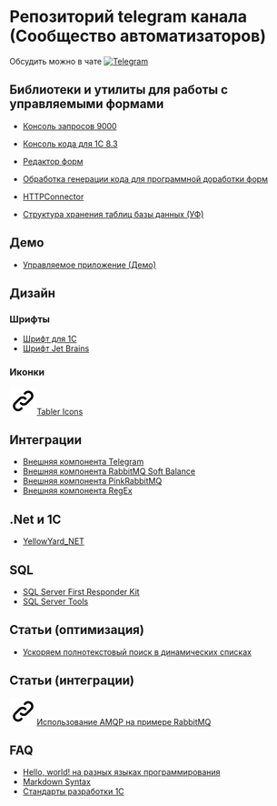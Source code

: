 # Репозиторий telegram канала (Сообщество автоматизаторов)
Обсудить можно в чате [![Telegram](https://img.shields.io/badge/chat-Telegram-blue.svg)](https://t.me/automation_community)


## Библиотеки и утилиты для работы с управляемыми формами

* [Консоль запросов 9000](https://github.com/hal9000cc/RequestConsole9000)

* [Консоль кода для 1С 8.3]( https://github.com/salexdv/bsl_console/releases )
* [Редактор  форм]( https://github.com/huxuxuya/1cFormEditor)
* [Обработка генерации кода для программной доработки форм](https://github.com/huxuxuya/FormCodeGenerator )
* [HTTPConnector]( https://github.com/vbondarevsky/Connector)
* [Структура хранения таблиц базы данных (УФ)]( https://github.com/alexkmbk/1CDBStorageStructureInfo/releases)

## Демо
* [Управляемое приложение (Демо)](https://its.1c.ru/db/metod8dev/content/5028/hdoc)

## Дизайн

### Шрифты

- [Шрифт для 1С]( http://devtool1c.ucoz.ru/load/prochie/shrift_hack_1c/2-1-0-23 )
- [Шрифт Jet Brains]( https://dtinth.github.io/comic-mono-font/)

### Иконки
 ![icon](/assets/images/link.svg)[Tabler Icons]( https://github.com/tabler/tabler-icons )

## Интеграции 
 - [Внешняя компонента Telegram](https://github.com/Infactum/telegram-native)
 - [Внешняя компонента RabbitMQ Soft Balance]( https://sbpg.atlassian.net/wiki/spaces/1C2RMQ/overview?homepageId=175800496 )
 - [Внешняя компонента PinkRabbitMQ]( https://github.com/BITERP/PinkRabbitMQ#pinkrabbitmq-library )
 - [Внешняя компонента RegEx]( https://github.com/alexkmbk/RegEx1CAddin)

## .Net и 1С

- [YellowYard_NET](https://github.com/YPermitin/YellowYard.NET)

## SQL

- [SQL Server First Responder Kit](https://github.com/artbear/SQL-Server-First-Responder-Kit)
- [SQL Server Tools](https://github.com/YPermitin/SQLServerTools)

## Статьи (оптимизация) 
- [Ускоряем полнотекстовый поиск в динамических списках](https://infostart.ru/1c/articles/1267438/)

## Статьи (интеграции)
![icon](/assets/images/link.svg)[Использование AMQP на примере RabbitMQ]( https://kt.team/hr/blog/rabbitmq#rabbit )

## FAQ

- [Hello, world! на разных языках программирования](https://vscode.ru/articles/hello-world-na-raznyh-yazykah-programmirovaniya.html)
- [Markdown Syntax](https://www.markdownguide.org/basic-syntax/)
- [Стандарты разработки 1С](https://its.1c.ru/db/v8std)


